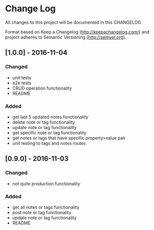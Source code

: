 # Change Log
All changes to this project will be documented in this CHANGELOG

Format based on Keep a Changelog (http://keepachangelog.com/)
and project adheres to Semantic Versioning (http://semver.org).

## [1.0.0] - 2016-11-04
### Changed
- unit tests
- e2e tests
- CRUD operation functionality
- README

### Added
- get last 5 updated notes functionality
- delete note or tag functionality
- update note or tag functionality
- get specific note or tag functionality
- get notes or tags that have specific property=value pair
- unit testing to tags and notes routes

## [0.9.0] - 2016-11-03
### Changed
- not quite production functionality

### Added
- get all notes or tags functionality
- post note or tag functionality
- update note or tag functionality
- README
